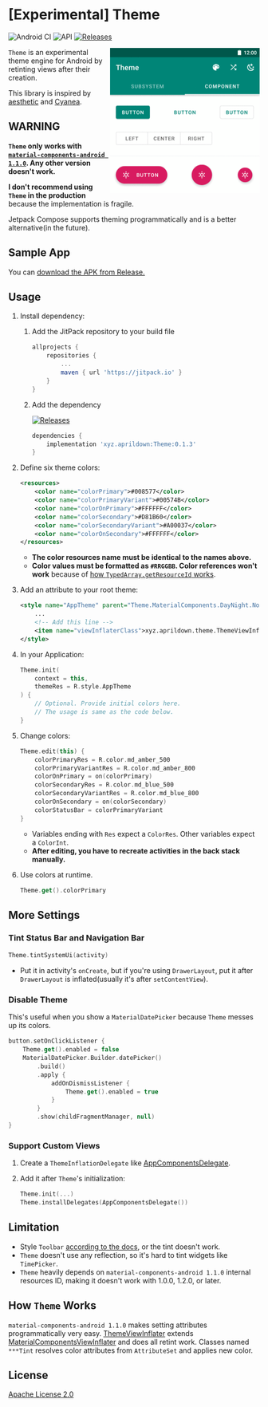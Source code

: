 # [Experimental] Theme

![Android CI](https://github.com/DeweyReed/Theme/workflows/Android%20CI/badge.svg)
![API](https://img.shields.io/badge/API-21%2B-brightgreen.svg?style=flat) [![Releases](https://jitpack.io/v/xyz.aprildown/Theme.svg)](https://jitpack.io/#xyz.aprildown/Theme)

<img src="images/image.gif" alt="image" title="image" width="300" align="right" />

`Theme` is an experimental theme engine for Android by retinting views after their creation.

This library is inspired by [aesthetic](https://github.com/afollestad/aesthetic) and [Cyanea](https://github.com/jaredrummler/Cyanea).

## WARNING

**`Theme` only works with [`material-components-android 1.1.0`](https://github.com/material-components/material-components-android/releases/tag/1.1.0). Any other version doesn't work.**

**I don't recommend using `Theme` in the production** because the implementation is fragile.

Jetpack Compose supports theming programmatically and is a better alternative(in the future).

## Sample App

You can [download the APK from Release.](https://github.com/deweyreed/theme/releases)

## Usage

1. Install dependency:

    1. Add the JitPack repository to your build file

        ```Groovy
        allprojects {
            repositories {
                ...
                maven { url 'https://jitpack.io' }
            }
        }
        ```

    1. Add the dependency

        [![Releases](https://jitpack.io/v/xyz.aprildown/Theme.svg)](https://jitpack.io/#xyz.aprildown/Theme)

        ```Groovy
        dependencies {
            implementation 'xyz.aprildown:Theme:0.1.3'
        }
        ```

1. Define six theme colors:

    ```XML
    <resources>
        <color name="colorPrimary">#008577</color>
        <color name="colorPrimaryVariant">#00574B</color>
        <color name="colorOnPrimary">#FFFFFF</color>
        <color name="colorSecondary">#D81B60</color>
        <color name="colorSecondaryVariant">#A00037</color>
        <color name="colorOnSecondary">#FFFFFF</color>
    </resources>
    ```

    - **The color resources name must be identical to the names above.**
    - **Color values must be formatted as `#RRGGBB`. Color references won't work** because of [how `TypedArray.getResourceId` works](https://developer.android.com/reference/android/content/res/TypedArray.html#getResourceId(int,%20int)).

1. Add an attribute to your root theme:

    ```XML
    <style name="AppTheme" parent="Theme.MaterialComponents.DayNight.NoActionBar">
        ...
        <!-- Add this line -->
        <item name="viewInflaterClass">xyz.aprildown.theme.ThemeViewInflater</item>
    </style>
    ```

1. In your Application:

    ```Kotlin
    Theme.init(
        context = this,
        themeRes = R.style.AppTheme
    ) {
        // Optional. Provide initial colors here.
        // The usage is same as the code below.
    }
    ```

1. Change colors:

    ```Kotlin
    Theme.edit(this) {
        colorPrimaryRes = R.color.md_amber_500
        colorPrimaryVariantRes = R.color.md_amber_800
        colorOnPrimary = on(colorPrimary)
        colorSecondaryRes = R.color.md_blue_500
        colorSecondaryVariantRes = R.color.md_blue_800
        colorOnSecondary = on(colorSecondary)
        colorStatusBar = colorPrimaryVariant
    }
    ```

    - Variables ending with `Res` expect a `ColorRes`. Other variables expect a `ColorInt`.
    - **After editing, you have to recreate activities in the back stack manually.**

1. Use colors at runtime.

    ```Kotlin
    Theme.get().colorPrimary
    ```

## More Settings

### Tint Status Bar and Navigation Bar

```Kotlin
Theme.tintSystemUi(activity)
```

- Put it in activity's `onCreate`, but if you're using `DrawerLayout`, put it after `DrawerLayout` is inflated(usually it's after `setContentView`).

### Disable Theme

This's useful when you show a `MaterialDatePicker` because `Theme` messes up its colors.

```Kotlin
button.setOnClickListener {
    Theme.get().enabled = false
    MaterialDatePicker.Builder.datePicker()
        .build()
        .apply {
            addOnDismissListener {
                Theme.get().enabled = true
            }
        }
        .show(childFragmentManager, null)
}
```

### Support Custom Views

1. Create a `ThemeInflationDelegate` like [AppComponentsDelegate](/app/src/main/java/xyz/aprildown/theme/app/AppComponentsDelegate.kt).
1. Add it after `Theme`'s initialization:

    ```Kotlin
    Theme.init(...)
    Theme.installDelegates(AppComponentsDelegate())
    ```

## Limitation

- Style `Toolbar` [according to the docs](https://github.com/material-components/material-components-android/blob/master/docs/components/TopAppBar.md#regular-top-app-bar), or the tint doesn't work.
- `Theme` doesn't use any reflection, so it's hard to tint widgets like `TimePicker`.
- `Theme` heavily depends on `material-components-android 1.1.0` internal resources ID, making it doesn't work with 1.0.0, 1.2.0, or later.

## How `Theme` Works

`material-components-android 1.1.0` makes setting attributes programmatically very easy. [ThemeViewInflater](/theme/src/main/java/xyz/aprildown/theme/ThemeViewInflater.kt) extends [MaterialComponentsViewInflater](https://developer.android.com/reference/com/google/android/material/theme/MaterialComponentsViewInflater) and does all retint work. Classes named `***Tint` resolves color attributes from `AttributeSet` and applies new color.

## License

[Apache License 2.0](LICENSE)
